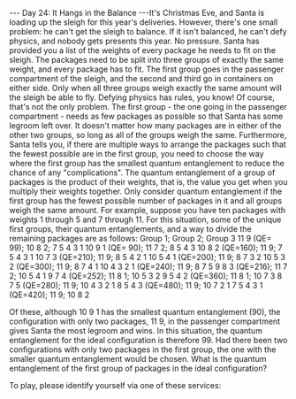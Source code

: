 --- Day 24: It Hangs in the Balance ---It's Christmas Eve, and Santa is loading up the sleigh for this year's deliveries.  However, there's one small problem: he can't get the sleigh to balance.  If it isn't balanced, he can't defy physics, and nobody gets presents this year.
No pressure.
Santa has provided you a list of the weights of every package he needs to fit on the sleigh.  The packages need to be split into three groups of exactly the same weight, and every package has to fit.  The first group goes in the passenger compartment of the sleigh, and the second and third go in containers on either side.  Only when all three groups weigh exactly the same amount will the sleigh be able to fly.  Defying physics has rules, you know!
Of course, that's not the only problem.  The first group - the one going in the passenger compartment - needs as few packages as possible so that Santa has some legroom left over.  It doesn't matter how many packages are in either of the other two groups, so long as all of the groups weigh the same.
Furthermore, Santa tells you, if there are multiple ways to arrange the packages such that the fewest possible are in the first group, you need to choose the way where the first group has the smallest quantum entanglement to reduce the chance of any "complications".  The quantum entanglement of a group of packages is the product of their weights, that is, the value you get when you multiply their weights together.  Only consider quantum entanglement if the first group has the fewest possible number of packages in it and all groups weigh the same amount.
For example, suppose you have ten packages with weights 1 through 5 and 7 through 11.  For this situation, some of the unique first groups, their quantum entanglements, and a way to divide the remaining packages are as follows:
Group 1;             Group 2; Group 3
11 9       (QE= 99); 10 8 2;  7 5 4 3 1
10 9 1     (QE= 90); 11 7 2;  8 5 4 3
10 8 2     (QE=160); 11 9;    7 5 4 3 1
10 7 3     (QE=210); 11 9;    8 5 4 2 1
10 5 4 1   (QE=200); 11 9;    8 7 3 2
10 5 3 2   (QE=300); 11 9;    8 7 4 1
10 4 3 2 1 (QE=240); 11 9;    8 7 5
9 8 3      (QE=216); 11 7 2;  10 5 4 1
9 7 4      (QE=252); 11 8 1;  10 5 3 2
9 5 4 2    (QE=360); 11 8 1;  10 7 3
8 7 5      (QE=280); 11 9;    10 4 3 2 1
8 5 4 3    (QE=480); 11 9;    10 7 2 1
7 5 4 3 1  (QE=420); 11 9;    10 8 2

Of these, although 10 9 1 has the smallest quantum entanglement (90), the configuration with only two packages, 11 9, in the passenger compartment gives Santa the most legroom and wins.  In this situation, the quantum entanglement for the ideal configuration is therefore 99.  Had there been two configurations with only two packages in the first group, the one with the smaller quantum entanglement would be chosen.
What is the quantum entanglement of the first group of packages in the ideal configuration?

To play, please identify yourself via one of these services:
